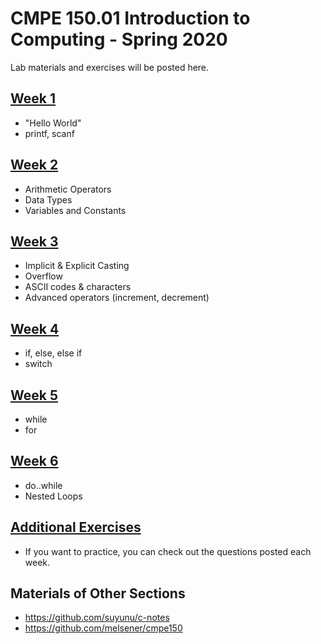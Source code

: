# CMPE 150.01 Introduction to Computing - Spring 2020

Lab materials and exercises will be posted here.

## [Week 1](https://github.com/zeynepyirmibes/cmpe150-spring20/tree/master/Week%201)

* "Hello World"
* printf, scanf

## [Week 2](https://github.com/zeynepyirmibes/cmpe150-spring20/tree/master/Week%202)

* Arithmetic Operators
* Data Types
* Variables and Constants

## [Week 3](https://github.com/zeynepyirmibes/cmpe150-spring20/tree/master/Week%203)

* Implicit & Explicit Casting
* Overflow
* ASCII codes & characters
* Advanced operators (increment, decrement)

## [Week 4](https://github.com/zeynepyirmibes/cmpe150-spring20/tree/master/Week%204)

* if, else, else if
* switch

## [Week 5](https://github.com/zeynepyirmibes/cmpe150-spring20/tree/master/Week%205)

* while
* for

## [Week 6](https://github.com/zeynepyirmibes/cmpe150-spring20/tree/master/Week%206)

* do..while
* Nested Loops

## [Additional Exercises](https://github.com/zeynepyirmibes/cmpe150-spring20/tree/master/Additional%20Exercises)

* If you want to practice, you can check out the questions posted each week. 

## Materials of Other Sections
* https://github.com/suyunu/c-notes
* https://github.com/melsener/cmpe150

